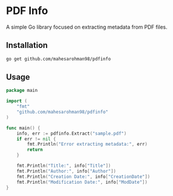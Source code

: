 # PDF Info

A simple Go library focused on extracting metadata from PDF files.

## Installation

```sh
go get github.com/mahesarohman98/pdfinfo

```
## Usage

```go
package main

import (
	"fmt"
	"github.com/mahesarohman98/pdfinfo"
)

func main() {
	info, err := pdfinfo.Extract("sample.pdf")
	if err != nil {
		fmt.Println("Error extracting metadata:", err)
		return
	}

	fmt.Println("Title:", info["Title"])
	fmt.Println("Author:", info["Author"])
	fmt.Println("Creation Date:", info["CreationDate"])
	fmt.Println("Modification Date:", info["ModDate"])
}

```

